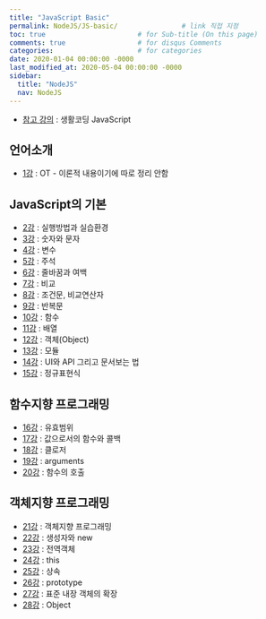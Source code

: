 ```yaml
---
title: "JavaScript Basic"
permalink: NodeJS/JS-basic/                # link 직접 지정
toc: true                       # for Sub-title (On this page)
comments: true                  # for disqus Comments
categories:                     # for categories
date: 2020-01-04 00:00:00 -0000
last_modified_at: 2020-05-04 00:00:00 -0000
sidebar:
  title: "NodeJS"
  nav: NodeJS
---
```


* [참고 강의](https://opentutorials.org/course/743) : 생활코딩 JavaScript

## 언어소개

* [1강](https://8bitscoding.github.io/JS-1/) : OT - 이론적 내용이기에 따로 정리 안함

## JavaScript의 기본

* [2강](https://8bitscoding.github.io/JS-2/) : 실행방법과 실습환경
* [3강](https://8bitscoding.github.io/JS-3/) : 숫자와 문자
* [4강](https://8bitscoding.github.io/JS-4/) : 변수
* [5강](https://8bitscoding.github.io/JS-5/) : 주석
* [6강](https://8bitscoding.github.io/JS-6/) : 줄바꿈과 여백
* [7강](https://8bitscoding.github.io/JS-7/) : 비교
* [8강](https://8bitscoding.github.io/JS-8/) : 조건문, 비교연산자
* [9강](https://8bitscoding.github.io/JS-9/) : 반복문
* [10강](https://8bitscoding.github.io/JS-10/) : 함수
* [11강](https://8bitscoding.github.io/JS-11/) : 배열
* [12강](https://8bitscoding.github.io/JS-12/) : 객체(Object)
* [13강](https://8bitscoding.github.io/JS-13/) : 모듈
* [14강](https://8bitscoding.github.io/JS-14/) : UI와 API 그리고 문서보는 법
* [15강](https://8bitscoding.github.io/JS-15/) : 정규표현식

## 함수지향 프로그래밍

* [16강](https://8bitscoding.github.io/JS-16/) : 유효범위
* [17강](https://8bitscoding.github.io/JS-17/) : 값으로서의 함수와 콜백
* [18강](https://8bitscoding.github.io/JS-18/) : 클로저
* [19강](https://8bitscoding.github.io/JS-19/) : arguments
* [20강](https://8bitscoding.github.io/JS-20/) : 함수의 호출

## 객체지향 프로그래밍

* [21강](https://8bitscoding.github.io/JS-21/) : 객체지향 프로그래밍
* [22강](https://8bitscoding.github.io/JS-22/) : 생성자와 new
* [23강](https://8bitscoding.github.io/JS-23/) : 전역객체
* [24강](https://8bitscoding.github.io/JS-24/) : this
* [25강](https://8bitscoding.github.io/JS-25/) : 상속
* [26강](https://8bitscoding.github.io/JS-26/) : prototype
* [27강](https://8bitscoding.github.io/JS-27/) : 표준 내장 객체의 확장
* [28강](https://8bitscoding.github.io/JS-28/) : Object